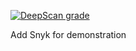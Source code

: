 [![DeepScan grade](https://deepscan.io/api/teams/23514/projects/26794/branches/854645/badge/grade.svg)](https://deepscan.io/dashboard#view=project&tid=23514&pid=26794&bid=854645)

Add Snyk for demonstration